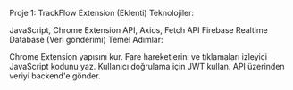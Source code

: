 Proje 1: TrackFlow Extension (Eklenti)
Teknolojiler:

JavaScript, Chrome Extension API, Axios, Fetch API
Firebase Realtime Database (Veri gönderimi)
Temel Adımlar:

Chrome Extension yapısını kur.
Fare hareketlerini ve tıklamaları izleyici JavaScript kodunu yaz.
Kullanıcı doğrulama için JWT kullan.
API üzerinden veriyi backend'e gönder.